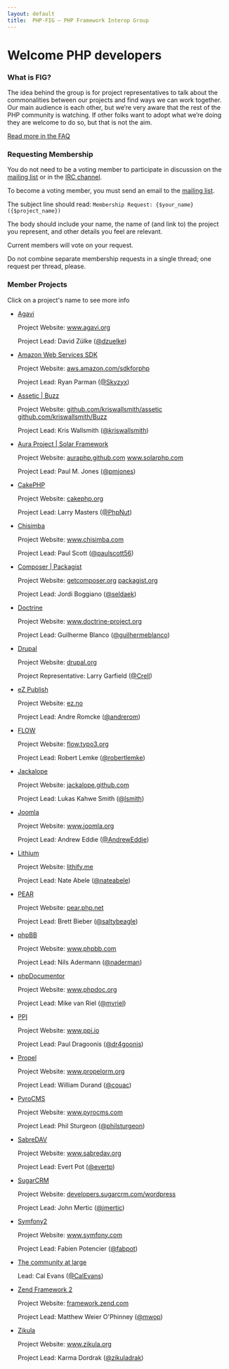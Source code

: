 ```yaml
---
layout: default
title:  PHP-FIG — PHP Framework Interop Group
---
```

# Welcome PHP developers


### What is FIG?

The idea behind the group is for project representatives to talk about the
commonalities between our projects and find ways we can work together. Our main
audience is each other, but we’re very aware that the rest of the PHP community
is watching. If other folks want to adopt what we’re doing they are welcome to
do so, but that is not the aim.

[Read more in the FAQ](/faq/)


### Requesting Membership

You do not need to be a voting member to participate in discussion on the [mailing list][mailing-list]
or in the [IRC channel][irc].

To become a voting member, you must send an email to the [mailing list][mailing-list].

  [mailing-list]: https://groups.google.com/forum/?fromgroups#!forum/php-fig
  [irc]: /irc/

The subject line should read: `Membership Request: {$your_name} ({$project_name})`

The body should include your name, the name of (and link to) the project you represent, and other details you feel are relevant.

Current members will vote on your request.

Do not combine separate membership requests in a single thread; one request per thread, please.


### Member Projects
<div class="member-projects" markdown="1">
    <p> Click on a project's name to see more info </p>
	<ul class="voting-members" id="project-list">
		<li>
			<a href="#" class="project-title" title="Agavi">Agavi</a>
			<div class="project-info"> 
				<p>Project Website: <a target="_blank" href="http://www.agavi.org/">www.agavi.org</a></p>
				<p>Project Lead: David Zülke (<a href="http://twitter.com/#!/dzuelke/">@dzuelke</a>)</p>
			</div>
		</li>
		<li>
			<a href="#" class="project-title" title="Amazon Web Services SDK">Amazon Web Services SDK</a>
			<div class="project-info"> 
				<p>Project Website: <a target="_blank" href="http://aws.amazon.com/sdkforphp/">aws.amazon.com/sdkforphp</a></p>
				<p>Project Lead: Ryan Parman (<a href="http://twitter.com/#!/Skyzyx/">@Skyzyx</a>)</p>
			</div>
		</li>
		<li>
			<a href="#" class="project-title" title="Assetic and Buzz">Assetic | Buzz</a>
			<div class="project-info"> 
				<p>Project Website: <a target="_blank" href="http://github.com/kriswallsmith/assetic/">github.com/kriswallsmith/assetic</a> <a target="_blank" href="https://github.com/kriswallsmith/Buzz">github.com/kriswallsmith/Buzz</a></p>
				<p>Project Lead: Kris Wallsmith (<a href="http://twitter.com/#!/kriswallsmith/">@kriswallsmith</a>)</p>
			</div>
		</li>
		<li>
			<a href="#" class="project-title" title="Aura Project and Solar Framework">Aura Project | Solar Framework</a>
			<div class="project-info"> 
				<p>Project Website: <a target="_blank" href="http://auraphp.github.com/">auraphp.github.com</a> <a target="_blank" href="http://www.solarphp.com/">www.solarphp.com</a></p>
				<p>Project Lead: Paul M. Jones (<a href="http://twitter.com/#!/pmjones/">@pmjones</a>)</p>
			</div>
		</li>
		<li>
			<a href="#" class="project-title" title="CakePHP">CakePHP</a>
			<div class="project-info"> 
				<p>Project Website: <a target="_blank" href="http://cakephp.org/">cakephp.org</a></p>
				<p>Project Lead: Larry Masters (<a href="http://twitter.com/#!/PhpNut/">@PhpNut</a>)</p>
			</div>
		</li>
		<li>
			<a href="#" class="project-title" title="Chisimba">Chisimba</a>
			<div class="project-info"> 
				<p>Project Website: <a target="_blank" href="http://www.chisimba.com">www.chisimba.com</a></p>
				<p>Project Lead: Paul Scott (<a href="http://twitter.com/#!/paulscott56/">@paulscott56</a>)</p>
			</div>
		</li>
		<li>
			<a href="#" class="project-title" title="Composer and Packagist">Composer | Packagist</a>
			<div class="project-info"> 
				<p>Project Website: <a target="_blank" href="http://getcomposer.org/">getcomposer.org</a> <a target="_blank" href="http://packagist.org/">packagist.org</a></p>
				<p>Project Lead: Jordi Boggiano (<a href="http://twitter.com/#!/seldaek/">@seldaek</a>)</p>
			</div>
		</li>
		<li>
			<a href="#" class="project-title" title="Doctrine">Doctrine</a>
			<div class="project-info"> 
				<p>Project Website: <a target="_blank" href="http://www.doctrine-project.org">www.doctrine-project.org</a></p>
				<p>Project Lead: Guilherme Blanco (<a href="http://twitter.com/#!/guilhermeblanco/">@guilhermeblanco</a>)</p>
			</div>
		</li>
		<li>
			<a href="#" class="project-title" title="Drupal">Drupal</a>
			<div class="project-info"> 
				<p>Project Website: <a target="_blank" href="http://drupal.org">drupal.org</a></p>
				<p>Project Representative: Larry Garfield (<a href="http://twitter.com/#!/Crell/">@Crell</a>)</p>
			</div>
		</li>
		<li>
			<a href="#" class="project-title" title="eZ Publish">eZ Publish</a>
			<div class="project-info"> 
				<p>Project Website: <a target="_blank" href="http://ez.no/">ez.no</a></p>
				<p>Project Lead: Andre Romcke (<a href="http://twitter.com/#!/andrerom/">@andrerom</a>)</p>
			</div>
		</li>
		<li>
			<a href="#" class="project-title" title="FLOW3">FLOW</a>
			<div class="project-info"> 
				<p>Project Website: <a target="_blank" href="http://flow.typo3.org/">flow.typo3.org</a></p>
				<p>Project Lead: Robert Lemke (<a href="http://twitter.com/#!/robertlemke/">@robertlemke</a>)</p>
			</div>
		</li>
		<li>
			<a href="#" class="project-title" title="Jackalope">Jackalope</a>
			<div class="project-info"> 
				<p>Project Website: <a target="_blank" href="http://jackalope.github.com">jackalope.github.com</a></p>
				<p>Project Lead: Lukas Kahwe Smith (<a href="http://twitter.com/lsmith">@lsmith</a>)</p>
			</div>
		</li>
		<li>
			<a href="#" class="project-title" title="Joomla">Joomla</a>
			<div class="project-info"> 
				<p>Project Website: <a target="_blank" href="http://www.joomla.org/">www.joomla.org</a></p>
				<p>Project Lead: Andrew Eddie (<a href="http://twitter.com/#!/AndrewEddie/">@AndrewEddie</a>)</p>
			</div>
		</li>
		<li>
			<a href="#" class="project-title" title="Lithium">Lithium</a>
			<div class="project-info"> 
				<p>Project Website: <a target="_blank" href="http://lithify.me/">lithify.me</a></p>
				<p>Project Lead: Nate Abele (<a href="http://twitter.com/#!/nateabele/">@nateabele</a>)</p>
			</div>
		</li>
		<li>
			<a href="#" class="project-title" title="PEAR">PEAR</a>
			<div class="project-info"> 
				<p>Project Website: <a target="_blank" href="http://pear.php.net/">pear.php.net</a></p>
				<p>Project Lead: Brett Bieber (<a href="http://twitter.com/#!/saltybeagle/">@saltybeagle</a>)</p>
			</div>
		</li>
		<li>
			<a href="#" class="project-title" title="phpBB">phpBB</a>
			<div class="project-info"> 
				<p>Project Website: <a target="_blank" href="http://www.phpbb.com/">www.phpbb.com</a></p>
				<p>Project Lead: Nils Adermann (<a href="http://twitter.com/#!/naderman/">@naderman</a>)</p>
			</div>
		</li>
		<li>
			<a href="#" class="project-title" title="phpDocumentor">phpDocumentor</a>
			<div class="project-info"> 
				<p>Project Website: <a target="_blank" href="http://www.phpdoc.org/">www.phpdoc.org</a></p>
				<p>Project Lead: Mike van Riel (<a href="http://twitter.com/#!/mvriel/">@mvriel</a>)</p>
			</div>
		</li>
		<li>
			<a href="#" class="project-title" title="PPI">PPI</a>
			<div class="project-info"> 
				<p>Project Website: <a target="_blank" href="http://www.ppi.io/">www.ppi.io</a></p>
				<p>Project Lead: Paul Dragoonis (<a href="http://twitter.com/#!/dr4goonis/">@dr4goonis</a>)</p>
			</div>
		</li>
		<li>
			<a href="#" class="project-title" title="Propel">Propel</a>
			<div class="project-info"> 
				<p>Project Website: <a target="_blank" href="http://www.propelorm.org/">www.propelorm.org</a></p>
				<p>Project Lead: William Durand (<a href="http://twitter.com/#!/couac/">@couac</a>)</p>
			</div>
		</li>
		<li>
			<a href="#" class="project-title" title="PyroCMS">PyroCMS</a>
			<div class="project-info"> 
				<p>Project Website: <a target="_blank" href="http://www.pyrocms.com/">www.pyrocms.com</a></p>
				<p>Project Lead: Phil Sturgeon (<a href="http://twitter.com/#!/philsturgeon/">@philsturgeon</a>)</p>
			</div>
		</li>
		<li>
			<a href="#" class="project-title" title="SabreDAV">SabreDAV</a>
			<div class="project-info"> 
				<p>Project Website: <a target="_blank" href="http://www.sabredav.org/">www.sabredav.org</a></p>
				<p>Project Lead: Evert Pot (<a href="http://twitter.com/#!/evertp/">@evertp</a>)</p>
			</div>
		</li>
		<li>
			<a href="#" class="project-title" title="SugarCRM">SugarCRM</a>
			<div class="project-info"> 
				<p>Project Website: <a target="_blank" href="http://developers.sugarcrm.com/wordpress">developers.sugarcrm.com/wordpress</a></p>
				<p>Project Lead: John Mertic (<a href="http://twitter.com/#!/jmertic/">@jmertic</a>)</p>
			</div>
		</li>
		<li>
			<a href="#" class="project-title" title="Symfony2">Symfony2</a>
			<div class="project-info"> 
				<p>Project Website: <a target="_blank" href="http://www.symfony.com/">www.symfony.com</a></p>
				<p>Project Lead: Fabien Potencier (<a href="http://twitter.com/#!/fabpot/">@fabpot</a>)</p>
			</div>
		</li>
		<li>
			<a href="#" class="project-title" title="The community at large">The community at large</a>
			<div class="project-info"> 
				<p>Lead: Cal Evans (<a href="http://twitter.com/#!/CalEvans/">@CalEvans</a>)</p>
			</div>
		</li>
		<li>
			<a href="#" class="project-title" title="Zend Framework 2">Zend Framework 2</a>
			<div class="project-info"> 
				<p>Project Website: <a target="_blank" href="http://framework.zend.com/">framework.zend.com</a></p>
				<p>Project Lead: Matthew Weier O'Phinney (<a href="http://twitter.com/#!/mwop/">@mwop</a>)</p>
			</div>
		</li>
		<li>
			<a href="#" class="project-title" title="Zikula">Zikula</a>
			<div class="project-info"> 
				<p>Project Website: <a target="_blank" href="http://www.zikula.org/">www.zikula.org</a></p>
				<p>Project Lead: Karma Dordrak (<a href="http://twitter.com/#!/zikuladrak/">@zikuladrak</a>)</p>
			</div>
		</li>
	</ul>
</div>
